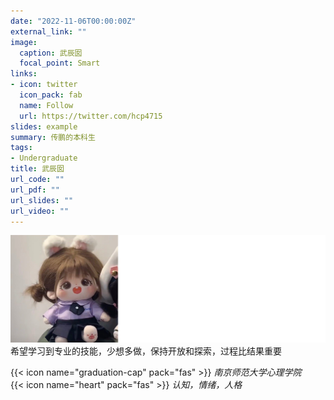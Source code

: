 ```yaml
---
date: "2022-11-06T00:00:00Z"
external_link: ""
image:
  caption: 武辰囡
  focal_point: Smart
links:
- icon: twitter
  icon_pack: fab
  name: Follow
  url: https://twitter.com/hcp4715
slides: example
summary: 传鹏的本科生
tags:
- Undergraduate
title: 武辰囡
url_code: ""
url_pdf: ""
url_slides: ""
url_video: ""
---
```

![](images/wcn1.png)
希望学习到专业的技能，少想多做，保持开放和探索，过程比结果重要

{{< icon name="graduation-cap" pack="fas" >}} _南京师范大学心理学院_  
{{< icon name="heart" pack="fas" >}} _认知，情绪，人格_  


